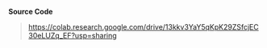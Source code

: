 **Source Code**

> https://colab.research.google.com/drive/13kkv3YaY5qKpK29ZSfcjEC30eLUZq_EF?usp=sharing
